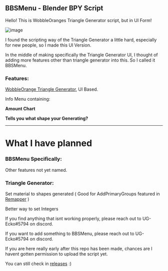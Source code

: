 ## BBSMenu - Blender BPY Script


Hello! This is WobbleOranges Triangle Generator script, but in UI Form!

![image](https://user-images.githubusercontent.com/38820051/187057126-1cc00291-8fa9-4e30-aa49-003094562d48.png)


I found the scripting way of the Triangle Generator a little hard, especially for new people, so I made this UI Version.

In the middle of making specifically the Triangle Generator UI, I thought of adding more features other than triangle generator into this. So I called it BBSMenu.

### Features:

[WobbleOrange Triangle Generator](https://discord.com/channels/841467564089147434/994980004431663134/994989319255232532), UI Based.

Info Menu containing:

**Amount Chart**

**Tells you what shape your Generating?**


---


# What I have planned 

### BBSMenu Specifically:

Other features not yet named.

### Triangle Generator:

Set material to shapes generated ( Good for AddPrimaryGroups featured in [Remapper](https://github.com/Swifter1243/ReMapper) )

Better way to set Integers


If you find anything that isnt working properly, please reach out to UG-Ecko#5794 on discord.

If you want to add something to BBSMenu, please reach out to UG-Ecko#5794 on discord.

If you are here really early after this repo has been made, chances are I havent gotten permission to upload the script yet.

You can still check in [releases](https://github.com/UGEcko/BlenderBSMenu/releases) :)







